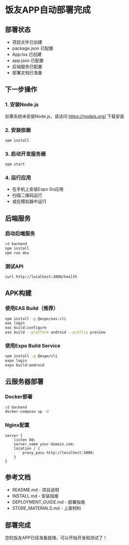 ﻿#  饭友APP自动部署完成

##  部署状态
-  项目文件已创建
-  package.json 已配置
-  App.tsx 已创建
-  app.json 已配置
-  后端服务已配置
-  部署文档已准备

##  下一步操作

### 1. 安装Node.js
如果系统未安装Node.js，请访问 https://nodejs.org/ 下载安装

### 2. 安装依赖
```bash
npm install
```

### 3. 启动开发服务器
```bash
npm start
```

### 4. 运行应用
- 在手机上安装Expo Go应用
- 扫描二维码运行
- 或在模拟器中运行

##  后端服务

### 启动后端服务
```bash
cd backend
npm install
npm run dev
```

### 测试API
```bash
curl http://localhost:3000/health
```

##  APK构建

### 使用EAS Build（推荐）
```bash
npm install -g @expo/eas-cli
eas login
eas build:configure
eas build --platform android --profile preview
```

### 使用Expo Build Service
```bash
npm install -g @expo/cli
expo login
expo build:android
```

##  云服务器部署

### Docker部署
```bash
cd backend
docker-compose up -d
```

### Nginx配置
```nginx
server {
    listen 80;
    server_name your-domain.com;
    location / {
        proxy_pass http://localhost:3000;
    }
}
```

##  参考文档
- README.md - 项目说明
- INSTALL.md - 安装指南
- DEPLOYMENT_GUIDE.md - 部署指南
- STORE_MATERIALS.md - 上架材料

##  部署完成
您的饭友APP已经准备就绪，可以开始开发和测试了！
